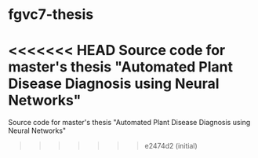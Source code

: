 # fgvc7-thesis
<<<<<<< HEAD
Source code for master's thesis "Automated Plant Disease Diagnosis using Neural Networks"
=======
Source code for master's thesis "Automated Plant Disease Diagnosis using Neural Networks"
>>>>>>> e2474d2 (initial)
